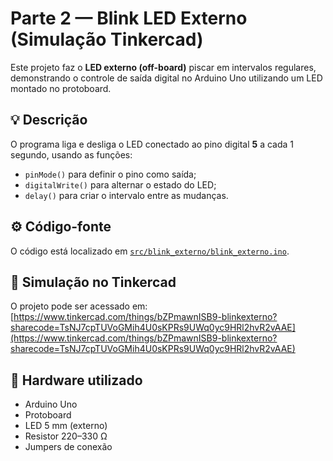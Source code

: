 # Parte 2 — Blink LED Externo (Simulação Tinkercad)

Este projeto faz o **LED externo (off-board)** piscar em intervalos regulares, demonstrando o controle de saída digital no Arduino Uno utilizando um LED montado no protoboard.

## 💡 Descrição
O programa liga e desliga o LED conectado ao pino digital **5** a cada 1 segundo, usando as funções:
- `pinMode()` para definir o pino como saída;
- `digitalWrite()` para alternar o estado do LED;
- `delay()` para criar o intervalo entre as mudanças.

## ⚙️ Código-fonte
O código está localizado em [`src/blink_externo/blink_externo.ino`](src/blink_externo/blink_externo.ino).

## 🔗 Simulação no Tinkercad
O projeto pode ser acessado em:  
[https://www.tinkercad.com/things/bZPmawnISB9-blinkexterno?sharecode=TsNJ7cpTUVoGMih4U0sKPRs9UWq0yc9HRl2hvR2vAAE](https://www.tinkercad.com/things/bZPmawnISB9-blinkexterno?sharecode=TsNJ7cpTUVoGMih4U0sKPRs9UWq0yc9HRl2hvR2vAAE)

## 🧰 Hardware utilizado
- Arduino Uno  
- Protoboard  
- LED 5 mm (externo)  
- Resistor 220–330 Ω  
- Jumpers de conexão
